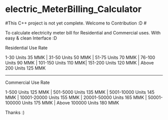 # electric_MeterBilling_Calculator 

#This C++ project is not yet complete. Welcome to Contribution :D #

To calculate electricity meter bill for Residential and Commercial uses. 
With easy & clean Interface :D

Residential Use Rate

1-30 Units 35 MMK | 31-50 Units 50 MMK | 51-75 Units	70 MMK | 76-100 Units 90 MMK | 101-150 Units 110 MMK| 151-200 Units 120 MMK | Above 200 Units 125 MMK 
______________________________
Commercial Use Rate

1-500 Units 125 MMK | 501-5000 Units 135 MMK | 5001-10000 Units 	145 MMK | 10001-20000 Units 155 MMK | 20001-50000 Units 165 MMK | 50001-100000 Units 175 MMK | Above 100000 Units 180 MMK

Thanks :) 
